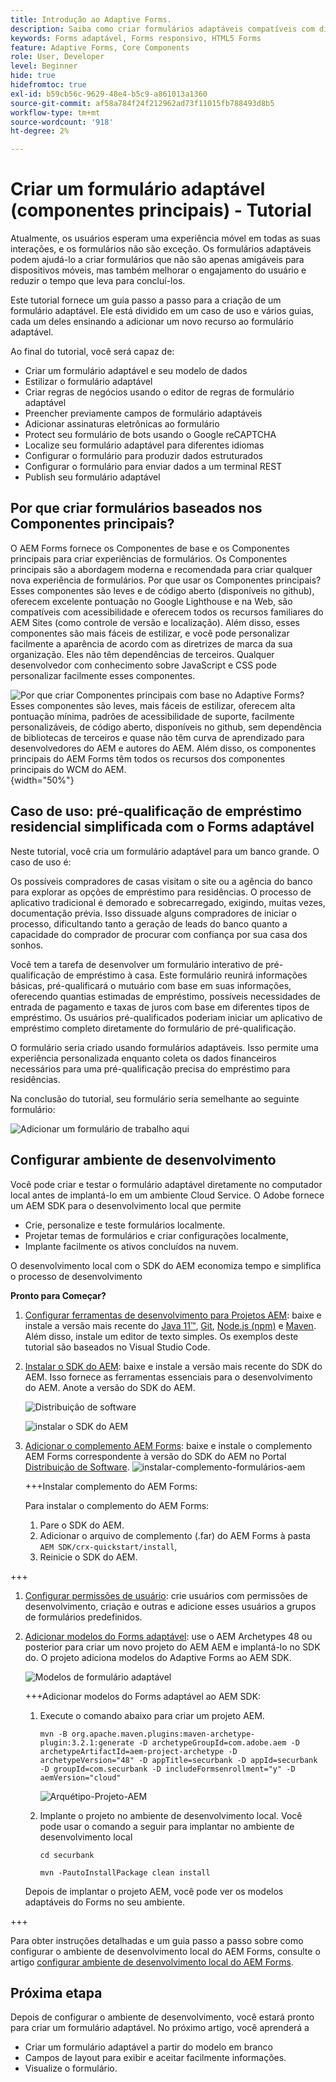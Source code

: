 ```yaml
---
title: Introdução ao Adaptive Forms.
description: Saiba como criar formulários adaptáveis compatíveis com dispositivos móveis com nosso tutorial passo a passo. Esses formulários se adaptam perfeitamente em todos os dispositivos, garantindo uma experiência perfeita.
keywords: Forms adaptável, Forms responsivo, HTML5 Forms
feature: Adaptive Forms, Core Components
role: User, Developer
level: Beginner
hide: true
hidefromtoc: true
exl-id: b59cb56c-9629-48e4-b5c9-a861013a1360
source-git-commit: af58a784f24f212962ad73f11015fb788493d8b5
workflow-type: tm+mt
source-wordcount: '918'
ht-degree: 2%

---
```


# Criar um formulário adaptável (componentes principais) - Tutorial

Atualmente, os usuários esperam uma experiência móvel em todas as suas interações, e os formulários não são exceção. Os formulários adaptáveis podem ajudá-lo a criar formulários que não são apenas amigáveis para dispositivos móveis, mas também melhorar o engajamento do usuário e reduzir o tempo que leva para concluí-los.

Este tutorial fornece um guia passo a passo para a criação de um formulário adaptável. Ele está dividido em um caso de uso e vários guias, cada um deles ensinando a adicionar um novo recurso ao formulário adaptável.

Ao final do tutorial, você será capaz de:

* Criar um formulário adaptável e seu modelo de dados
* Estilizar o formulário adaptável
* Criar regras de negócios usando o editor de regras de formulário adaptável
* Preencher previamente campos de formulário adaptáveis
* Adicionar assinaturas eletrônicas ao formulário
* Protect seu formulário de bots usando o Google reCAPTCHA
* Localize seu formulário adaptável para diferentes idiomas
* Configurar o formulário para produzir dados estruturados
* Configurar o formulário para enviar dados a um terminal REST
* Publish seu formulário adaptável


## Por que criar formulários baseados nos Componentes principais?

O AEM Forms fornece os Componentes de base e os Componentes principais para criar experiências de formulários. Os Componentes principais são a abordagem moderna e recomendada para criar qualquer nova experiência de formulários. Por que usar os Componentes principais? Esses componentes são leves e de código aberto (disponíveis no github), oferecem excelente pontuação no Google Lighthouse e na Web, são compatíveis com acessibilidade e oferecem todos os recursos familiares do AEM Sites (como controle de versão e localização). Além disso, esses componentes são mais fáceis de estilizar, e você pode personalizar facilmente a aparência de acordo com as diretrizes de marca da sua organização. Eles não têm dependências de terceiros. Qualquer desenvolvedor com conhecimento sobre JavaScript e CSS pode personalizar facilmente esses componentes.

![Por que criar Componentes principais com base no Adaptive Forms? Esses componentes são leves, mais fáceis de estilizar, oferecem alta pontuação mínima, padrões de acessibilidade de suporte, facilmente personalizáveis, de código aberto, disponíveis no github, sem dependência de bibliotecas de terceiros e quase não têm curva de aprendizado para desenvolvedores do AEM e autores do AEM. Além disso, os componentes principais do AEM Forms têm todos os recursos dos componentes principais do WCM do AEM.](/help/forms/assets/cc-core-components-benefits.png){width="50%"}

## Caso de uso: pré-qualificação de empréstimo residencial simplificada com o Forms adaptável

Neste tutorial, você cria um formulário adaptável para um banco grande. O caso de uso é:

Os possíveis compradores de casas visitam o site ou a agência do banco para explorar as opções de empréstimo para residências. O processo de aplicativo tradicional é demorado e sobrecarregado, exigindo, muitas vezes, documentação prévia. Isso dissuade alguns compradores de iniciar o processo, dificultando tanto a geração de leads do banco quanto a capacidade do comprador de procurar com confiança por sua casa dos sonhos.

Você tem a tarefa de desenvolver um formulário interativo de pré-qualificação de empréstimo à casa. Este formulário reunirá informações básicas, pré-qualificará o mutuário com base em suas informações, oferecendo quantias estimadas de empréstimo, possíveis necessidades de entrada de pagamento e taxas de juros com base em diferentes tipos de empréstimo. Os usuários pré-qualificados poderiam iniciar um aplicativo de empréstimo completo diretamente do formulário de pré-qualificação.

O formulário seria criado usando formulários adaptáveis. Isso permite uma experiência personalizada enquanto coleta os dados financeiros necessários para uma pré-qualificação precisa do empréstimo para residências.

Na conclusão do tutorial, seu formulário seria semelhante ao seguinte formulário:

![Adicionar um formulário de trabalho aqui](/help/forms/assets/cc-tutorial-final-form.png)

## Configurar ambiente de desenvolvimento

Você pode criar e testar o formulário adaptável diretamente no computador local antes de implantá-lo em um ambiente Cloud Service. O Adobe fornece um AEM SDK para o desenvolvimento local que permite

* Crie, personalize e teste formulários localmente.
* Projetar temas de formulários e criar configurações localmente,
* Implante facilmente os ativos concluídos na nuvem.

O desenvolvimento local com o SDK do AEM economiza tempo e simplifica o processo de desenvolvimento


**Pronto para Começar?**

1. [Configurar ferramentas de desenvolvimento para Projetos AEM](/help/forms/setup-local-development-environment.md#set-up-development-tools-for-aem-projects): baixe e instale a versão mais recente do [Java 11™](https://experienceleague.adobe.com/docs/experience-manager-learn/cloud-service/local-development-environment-set-up/development-tools.html?lang=en#local-development-environment-set-up), [Git](https://experienceleague.adobe.com/docs/experience-manager-learn/cloud-service/local-development-environment-set-up/development-tools.html?lang=en#install-git), [Node.js (npm)](https://experienceleague.adobe.com/docs/experience-manager-learn/cloud-service/local-development-environment-set-up/development-tools.html?lang=en#node-js) e [Maven](https://experienceleague.adobe.com/docs/experience-manager-learn/cloud-service/local-development-environment-set-up/development-tools.html?lang=en#install-maven). Além disso, instale um editor de texto simples. Os exemplos deste tutorial são baseados no Visual Studio Code.

1. [Instalar o SDK do AEM](/help/forms/setup-local-development-environment.md#set-up-local-experience-manager-environment-for-development): baixe e instale a versão mais recente do SDK do AEM. Isso fornece as ferramentas essenciais para o desenvolvimento do AEM. Anote a versão do SDK do AEM.

   ![Distribuição de software](/help/forms/assets/software-distribution.png)

   ![instalar o SDK do AEM](/help/forms/assets/start-aem-sdk.png)

1. [Adicionar o complemento AEM Forms](/help/forms/setup-local-development-environment.md#add-forms-archive-to-local-author-and-publish-instances-and-configure-forms-specific-users): baixe e instale o complemento AEM Forms correspondente à versão do SDK do AEM no Portal [Distribuição de Software](https://experience.adobe.com/#/downloads).
   ![instalar-complemento-formulários-aem](/help/forms/assets/install-aem-forms-add-on.png)

   +++Instalar complemento do AEM Forms:

   Para instalar o complemento do AEM Forms:

   1. Pare o SDK do AEM.
   1. Adicionar o arquivo de complemento (.far) do AEM Forms à pasta `AEM SDK/crx-quickstart/install`,
   1. Reinicie o SDK do AEM.

+++

1. [Configurar permissões de usuário](/help/forms/setup-local-development-environment.md#configure-users-and-permissions): crie usuários com permissões de desenvolvimento, criação e outras e adicione esses usuários a grupos de formulários predefinidos.


1. [Adicionar modelos do Forms adaptável](/help/forms/setup-local-development-environment.md#set-up-a-development-project-for-forms-based-on-experience-manager-archetype): use o AEM Archetypes 48 ou posterior para criar um novo projeto do AEM AEM e implantá-lo no SDK do. O projeto adiciona modelos do Adaptive Forms ao AEM SDK.

   ![Modelos de formulário adaptável](/help/forms/assets/adaptive-forms-templates.png)

   +++Adicionar modelos do Forms adaptável ao AEM SDK:

   1. Execute o comando abaixo para criar um projeto AEM.

      ```
      mvn -B org.apache.maven.plugins:maven-archetype-plugin:3.2.1:generate -D archetypeGroupId=com.adobe.aem -D archetypeArtifactId=aem-project-archetype -D archetypeVersion="48" -D appTitle=securbank -D appId=securbank -D groupId=com.securbank -D includeFormsenrollment="y" -D aemVersion="cloud"
      ```

      ![Arquétipo-Projeto-AEM](/help/forms/assets/aem-archetype-project.png)

   1. Implante o projeto no ambiente de desenvolvimento local. Você pode usar o comando a seguir para implantar no ambiente de desenvolvimento local

      ```
      cd securbank
      
      mvn -PautoInstallPackage clean install
      ```

   Depois de implantar o projeto AEM, você pode ver os modelos adaptáveis do Forms no seu ambiente.

+++


Para obter instruções detalhadas e um guia passo a passo sobre como configurar o ambiente de desenvolvimento local do AEM Forms, consulte o artigo [configurar ambiente de desenvolvimento local do AEM Forms](/help/forms/setup-local-development-environment.md).



## Próxima etapa

Depois de configurar o ambiente de desenvolvimento, você estará pronto para criar um formulário adaptável. No próximo artigo, você aprenderá a

* Criar um formulário adaptável a partir do modelo em branco
* Campos de layout para exibir e aceitar facilmente informações.
* Visualize o formulário.

<!-- 

### Step 2: Create Form Data Model

A form data model lets you connect an adaptive form to disparate data sources. For example, AEM user profile, RESTful web services, SOAP-based web services, OData services, and relational databases. You can use the form data model with an adaptive form to retrieve, update, delete, and add data to connected data sources.

Goals of article:

* Create the form data model using Rest endpoint.
* Add data model objects so you can form the data model.
* Configure read and write services for the form data model.
* Test form data model and configured services with test data.

### Step 4: Apply rules to adaptive form fields

AEM Forms provide an editor to write rules on adaptive form objects. These rules define actions to trigger on form objects based on preset conditions, user inputs, and user actions on the form. It helps ensure accuracy and speeds up the form-filling experience.

Goals:

* Create and apply rules to adaptive form fields.
* Use rules to trigger form data model services to update the data to database.

### Step 5: Style your adaptive form

Adaptive forms provide OOTB themes and allows you to customize an existing theme to make a brand specific theme. 


A theme contains styling details for components and panels, and you can reuse a theme in different forms. Styles include properties such as background colors, state colors, transparency, alignment, and size. When you apply the theme to your form, the specified style reflects on corresponding components of your form.

Goals:

* Apply an out of the box theme to an adaptive form.
* Create your brand specific theme.


### Step 6: Publish your adaptive form

You can publish adaptive forms as a stand-alone form (single page application), include in AEM Sites page, or include in a non-AEM Sites page.

Goals:

* Publish the adaptive form as an AEM Page.
* Embed the adaptive form in an AEM Sites Page.
* Embed the adaptive form in an external webpage (a non-AEM webpage hosted outside AEM).

-->
